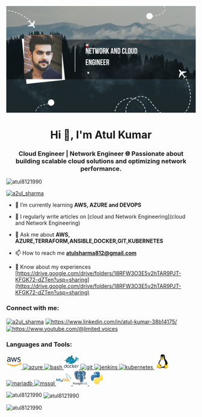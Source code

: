 ![logo](https://github.com/atul8121990/atul8121990/blob/main/banner.png)
<h1 align="center">Hi 👋, I'm Atul Kumar</h1>
<h3 align="center">Cloud Engineer | Network Engineer 🌐 Passionate about building scalable cloud solutions and optimizing network performance.</h3>

<p align="left"> <img src="https://komarev.com/ghpvc/?username=atul8121990&label=Profile%20views&color=0e75b6&style=flat" alt="atul8121990" /> </p>

<p align="left"> <a href="https://twitter.com/a2ul_sharma" target="blank"><img src="https://img.shields.io/twitter/follow/a2ul_sharma?logo=twitter&style=for-the-badge" alt="a2ul_sharma" /></a> </p>

- 🌱 I’m currently learning **AWS, AZURE and DEVOPS**

- 📝 I regularly write articles on [cloud and Network Engineering](cloud and Network Engineering)

- 💬 Ask me about **AWS, AZURE,TERRAFORM,ANSIBLE,DOCKER,GIT,KUBERNETES**

- 📫 How to reach me **atulsharma812@gmail.com**

- 📄 Know about my experiences [https://drive.google.com/drive/folders/18RFW3O3E5v2hTAR9PJT-KFGK72-dZTen?usp=sharing](https://drive.google.com/drive/folders/18RFW3O3E5v2hTAR9PJT-KFGK72-dZTen?usp=sharing)

<h3 align="left">Connect with me:</h3>
<p align="left">
<a href="https://twitter.com/a2ul_sharma" target="blank"><img align="center" src="https://raw.githubusercontent.com/rahuldkjain/github-profile-readme-generator/master/src/images/icons/Social/twitter.svg" alt="a2ul_sharma" height="30" width="40" /></a>
<a href="https://linkedin.com/in/https://www.linkedin.com/in/atul-kumar-38b14175/" target="blank"><img align="center" src="https://raw.githubusercontent.com/rahuldkjain/github-profile-readme-generator/master/src/images/icons/Social/linked-in-alt.svg" alt="https://www.linkedin.com/in/atul-kumar-38b14175/" height="30" width="40" /></a>
<a href="https://www.youtube.com/c/https://www.youtube.com/@limited.voices" target="blank"><img align="center" src="https://raw.githubusercontent.com/rahuldkjain/github-profile-readme-generator/master/src/images/icons/Social/youtube.svg" alt="https://www.youtube.com/@limited.voices" height="30" width="40" /></a>
</p>

<h3 align="left">Languages and Tools:</h3>
<p align="left"> <a href="https://aws.amazon.com" target="_blank" rel="noreferrer"> <img src="https://raw.githubusercontent.com/devicons/devicon/master/icons/amazonwebservices/amazonwebservices-original-wordmark.svg" alt="aws" width="40" height="40"/> </a> <a href="https://azure.microsoft.com/en-in/" target="_blank" rel="noreferrer"> <img src="https://www.vectorlogo.zone/logos/microsoft_azure/microsoft_azure-icon.svg" alt="azure" width="40" height="40"/> </a> <a href="https://www.gnu.org/software/bash/" target="_blank" rel="noreferrer"> <img src="https://www.vectorlogo.zone/logos/gnu_bash/gnu_bash-icon.svg" alt="bash" width="40" height="40"/> </a> <a href="https://www.docker.com/" target="_blank" rel="noreferrer"> <img src="https://raw.githubusercontent.com/devicons/devicon/master/icons/docker/docker-original-wordmark.svg" alt="docker" width="40" height="40"/> </a> <a href="https://git-scm.com/" target="_blank" rel="noreferrer"> <img src="https://www.vectorlogo.zone/logos/git-scm/git-scm-icon.svg" alt="git" width="40" height="40"/> </a> <a href="https://www.jenkins.io" target="_blank" rel="noreferrer"> <img src="https://www.vectorlogo.zone/logos/jenkins/jenkins-icon.svg" alt="jenkins" width="40" height="40"/> </a> <a href="https://kubernetes.io" target="_blank" rel="noreferrer"> <img src="https://www.vectorlogo.zone/logos/kubernetes/kubernetes-icon.svg" alt="kubernetes" width="40" height="40"/> </a> <a href="https://www.linux.org/" target="_blank" rel="noreferrer"> <img src="https://raw.githubusercontent.com/devicons/devicon/master/icons/linux/linux-original.svg" alt="linux" width="40" height="40"/> </a> <a href="https://mariadb.org/" target="_blank" rel="noreferrer"> <img src="https://www.vectorlogo.zone/logos/mariadb/mariadb-icon.svg" alt="mariadb" width="40" height="40"/> </a> <a href="https://www.microsoft.com/en-us/sql-server" target="_blank" rel="noreferrer"> <img src="https://www.svgrepo.com/show/303229/microsoft-sql-server-logo.svg" alt="mssql" width="40" height="40"/> </a> <a href="https://www.mysql.com/" target="_blank" rel="noreferrer"> <img src="https://raw.githubusercontent.com/devicons/devicon/master/icons/mysql/mysql-original-wordmark.svg" alt="mysql" width="40" height="40"/> </a> <a href="https://www.postgresql.org" target="_blank" rel="noreferrer"> <img src="https://raw.githubusercontent.com/devicons/devicon/master/icons/postgresql/postgresql-original-wordmark.svg" alt="postgresql" width="40" height="40"/> </a> <a href="https://www.python.org" target="_blank" rel="noreferrer"> <img src="https://raw.githubusercontent.com/devicons/devicon/master/icons/python/python-original.svg" alt="python" width="40" height="40"/> </a> </p>

<p><img align="left" src="https://github-readme-stats.vercel.app/api/top-langs?username=atul8121990&show_icons=true&locale=en&layout=compact" alt="atul8121990" /></p>

<p>&nbsp;<img align="center" src="https://github-readme-stats.vercel.app/api?username=atul8121990&show_icons=true&locale=en" alt="atul8121990" /></p>

<p><img align="center" src="https://github-readme-streak-stats.herokuapp.com/?user=atul8121990&" alt="atul8121990" /></p>
